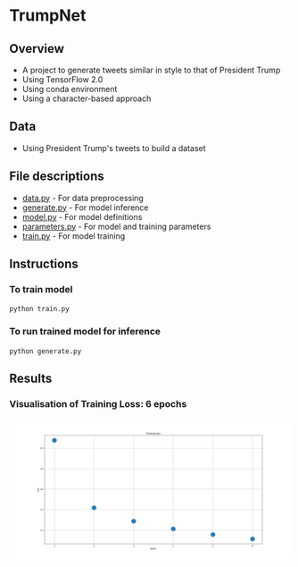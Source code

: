 # TrumpNet
## Overview
* A project to generate tweets similar in style to that of President Trump
* Using TensorFlow 2.0
* Using conda environment
* Using a character-based approach

## Data
* Using President Trump's tweets to build a dataset

## File descriptions
* [data.py](https://github.com/mikepatel/TrumpNet/blob/master/data.py) - For data preprocessing
* [generate.py](https://github.com/mikepatel/TrumpNet/blob/master/generate.py) - For model inference
* [model.py](https://github.com/mikepatel/TrumpNet/blob/master/model.py) - For model definitions
* [parameters.py](https://github.com/mikepatel/TrumpNet/blob/master/parameters.py) - For model and training parameters
* [train.py](https://github.com/mikepatel/TrumpNet/blob/master/train.py) - For model training

## Instructions
### To train model
```
python train.py
```
### To run trained model for inference
```
python generate.py
```

## Results
### Visualisation of Training Loss: 6 epochs
![loss plot](https://github.com/mikepatel/TrumpNet/blob/master/results/training_loss.png)
